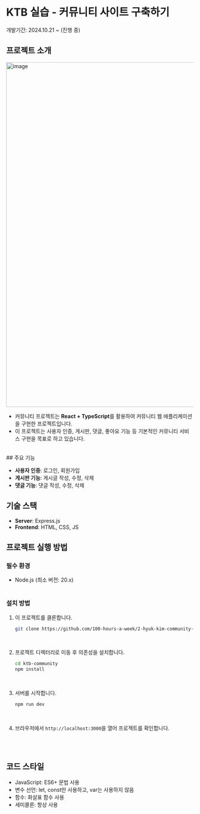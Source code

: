 # KTB 실습 - 커뮤니티 사이트 구축하기

개발기간: 2024.10.21 ~ (진행 중)
 </br>
## 프로젝트 소개

<img width="923" alt="image" src="https://github.com/user-attachments/assets/8e14f475-1e03-4a32-ae94-d94e880f8ffa" />

- 커뮤니티 프로젝트는 **React + TypeScript**를 활용하여 커뮤니티 웹 애플리케이션을 구현한 프로젝트입니다.<br>
- 이 프로젝트는 사용자 인증, 게시판, 댓글, 좋아요 기능 등 기본적인 커뮤니티 서비스 구현을 목표로 하고 있습니다.
 </br>
## 주요 기능

- **사용자 인증**: 로그인, 회원가입
- **게시판 기능**: 게시글 작성, 수정, 삭제
- **댓글 기능**: 댓글 작성, 수정, 삭제

## 기술 스택

- **Server**: Express.js
- **Frontend**: HTML, CSS, JS

## 프로젝트 실행 방법

### 필수 환경

- Node.js (최소 버전: 20.x)
 </br> </br>
### 설치 방법

1. 이 프로젝트를 클론합니다.
   ```bash
   git clone https://github.com/100-hours-a-week/2-hyuk-kim-community-fe.git
   ```

 </br>
 
2. 프로젝트 디렉터리로 이동 후 의존성을 설치합니다.
   ```bash
   cd ktb-community
   npm install
   ```

 </br>

3. 서버를 시작합니다.
   ```bash
   npm run dev
   ```
 </br> 

4. 브라우저에서 ```http://localhost:3000```을 열어 프로젝트를 확인합니다.
</br>
</br>

## 코드 스타일

- JavaScript: ES6+ 문법 사용 </br>
- 변수 선언: let, const만 사용하고, var는 사용하지 않음</br>
- 함수: 화살표 함수 사용</br>
- 세미콜론: 항상 사용
